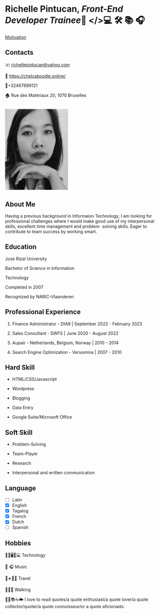 # Richelle Pintucan, *Front-End Developer Trainee*👸 </>💻 🛠 📚 🎧

[Motivation](https://codepen.io/richellepintucan/pen/MWPgwya/)

## Contacts

✉️ richellepintucan@yahoo.com

🔗 <https://chelcaboodle.online/>

🤙+32467699121

🏠 Rue des Matériaux 20, 1070 Bruxelles

## ![My id photo](./img/richellepintucan.png)

## About Me

Having a previous background in Informaion Technology, I am looking for
professional challenges where I would make good use of my interpersonal skills,
excellent time management and problem- solving skills. Eager to contribute to
team success by working smart.

## Education

Jose Rizal University

Bachelor of Science in Information

Technology

Completed in 2007

Recognized by NARIC-Vlaanderen

## Professional Experience

1. Finance Administrator - DIA9 | September 2022 - February 2023

2. Sales Consultant - SWFS | June 2020 - August 2022

3. Aupair - Netherlands, Belgium, Norway | 2010 - 2014

4. Search Engine Optimization - Versomina | 2007 - 2010

## Hard Skill

- HTML/CSS/Javascript

- Wordpress

- Blogging

- Data Entry

- Google Suite/Microsoft Office

## Soft Skill

- Problem-Solving

- Team-Player

- Research

- Interpersonal and written communication

## Language

- [ ] Latin
- [x] English
- [x] Tagalog
- [x] French
- [x] Dutch
- [ ] Spanish

## Hobbies

🕵️‍♀️🖥️📱💻 Technology

🎵 🎧 Music

🧳✈️📍✨ Travel

🚶🏾‍♀️ Walking

🍁🍂📚☕️🌥 I love to read quotes/a quote enthusiast/a quote lover/a quote
collector/quoter/a quote connoisseur/or a quote aficionado.
